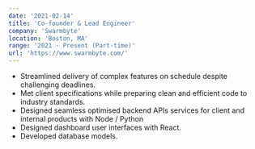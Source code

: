 ```yaml
---
date: '2021-02-14'
title: 'Co-founder & Lead Engineer'
company: 'Swarmbyte'
location: 'Boston, MA'
range: '2021 - Present (Part-time)'
url: 'https://www.swarmbyte.com/'
---
```


- Streamlined delivery of complex features on schedule despite challenging deadlines.
- Met client specifications while preparing clean and efficient code to industry standards.
- Designed seamless optimised backend APIs services for client and internal products with Node / Python
- Designed dashboard user interfaces with React.
- Developed database models.
